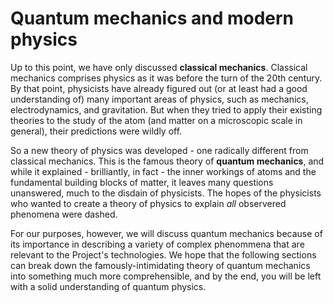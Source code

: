 # Quantum mechanics and modern physics

Up to this point, we have only discussed **classical mechanics**. Classical mechanics comprises physics as it was before the turn of the 20th century. By that point, physicists have already figured out (or at least had a good understanding of) many important areas of physics, such as mechanics, electrodynamics, and gravitation. But when they tried to apply their existing theories to the study of the atom (and matter on a microscopic scale in general), their predictions were wildly off.

So a new theory of physics was developed - one radically different from classical mechanics. This is the famous theory of **quantum mechanics**, and while it explained - brilliantly, in fact - the inner workings of atoms and the fundamental building blocks of matter, it leaves many questions unanswered, much to the disdain of physicists. The hopes of the physicists who wanted to create a theory of physics to explain _all_ observered phenomena were dashed.

For our purposes, however, we will discuss quantum mechanics because of its importance in describing a variety of complex phenommena that are relevant to the Project's technologies. We hope that the following sections can break down the famously-intimidating theory of quantum mechanics into something much more comprehensible, and by the end, you will be left with a solid understanding of quantum physics.